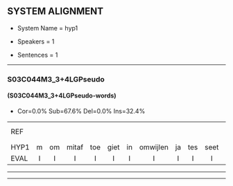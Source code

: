 
## SYSTEM ALIGNMENT

- System Name = hyp1

- Speakers = 1

- Sentences = 1

---

### S03C044M3_3+4LGPseudo

#### (S03C044M3_3+4LGPseudo-words)

- Cor=0.0%	Sub=67.6%	Del=0.0%	Ins=32.4%

|  |  |  |  |  |  |  |  |  |  |  |  |  |  |  |  |  |  |  |  |  |  |  |  |  |  |  |  |  |  |  |  |  |  |  |  |  |  |  |  |  |  |  |  |  |  |  |  |  |  |  |  |  |  |  |  |  |  |  |  |  |  |  |  |  |  |  |  |  |  |  |  |  |  |  |
|:--- |:---:|:---:|:---:|:---:|:---:|:---:|:---:|:---:|:---:|:---:|:---:|:---:|:---:|:---:|:---:|:---:|:---:|:---:|:---:|:---:|:---:|:---:|:---:|:---:|:---:|:---:|:---:|:---:|:---:|:---:|:---:|:---:|:---:|:---:|:---:|:---:|:---:|:---:|:---:|:---:|:---:|:---:|:---:|:---:|:---:|:---:|:---:|:---:|:---:|:---:|:---:|:---:|:---:|:---:|:---:|:---:|:---:|:---:|:---:|:---:|:---:|:---:|:---:|:---:|:---:|:---:|:---:|:---:|:---:|:---:|:---:|:---:|:---:|:---:|
| REF |  |  |  |  |  |  |  |  |  |  |  |  |  |  |  |  |  |  |  |  |  |  |  |  | ometuif | * | toejietsen | oonwijlen | jattesiet | nurudien | stoenydaas | deuveltek | juitonie | gevijdel | sidowaan | spekkeraai | * | wachteniek | verpierik | nappegreeuw | * | * | * | mantaroen | schielendaspen | crobeklunker | kabbestepen | verwarig | *(verwarring) | ooiebiekje | fandelig | * | jalekrewen | smoralij | zeekvlachine | kanaroe | toineetlijgen | meitsegrok | kantelogsten | ondermind | choporatie | *t | zennebral | ijraspangen | blottenduuf | girdofhaalder | tobbermoeit | poentalschouden | havedil | verbrakkertje | * | gerauwejaak | * | hapeneren |
| HYP1 | m | om | mitaf | toe | giet | in | omwijlen | ja | tes | seet | nurudi | stoni | daas | duiveltik | jetoni | geveidel | cidowan | spikkerai | wachtteken | wachten | eken | verpirik | apegreo | mata | ge | man | antaa | mantaaron | cilen | daspen | krobeklun | kor | cabustippen | ver | verwarring | oije | biekje | fandeling | janle | kree | jale | kreuwen | smoralwe | zeekflasine | ken | a | rou | to | heet | blijven | meische | grok | tantolocgsen | onderneemd | couporatie | zinnebral | ustrapangen | bloten | duur | gildof | halder | to | vermoeid | toenet | alles | gelden | gaan | we | die | ververbratertje | grauwe | jaak | ha | apenenen |
| EVAL | I | I | I | I | I | I | I | I | I | I | I | I | I | I | I | I | I | I | I | I | I | I | I | I | S | S | S | S | S | S | S | S | S | S | S | S | S | S | S | S | S | S | S | S | S | S | S | S | S | S | S | S | S | S | S | S | S | S | S | S | S | S | S | S | S | S | S | S | S | S | S | S | S | S |
---

---
